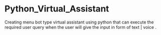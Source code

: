 # Python_Virtual_Assistant
Creating menu bot type virtual assistant using python that can execute the required user query when the user will give the input in form of text | voice .
